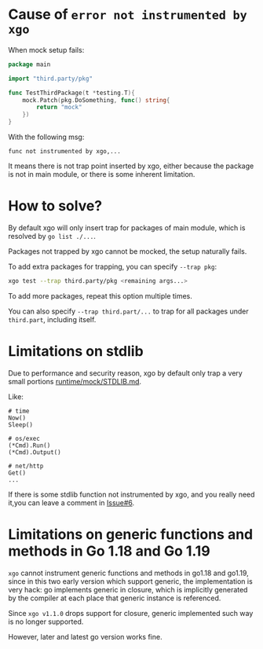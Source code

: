 # Cause of `error not instrumented by xgo`
When mock setup fails:
```go
package main

import "third.party/pkg"

func TestThirdPackage(t *testing.T){
    mock.Patch(pkg.DoSomething, func() string{
        return "mock"
    })
}
```

With the following msg:
```
func not instrumented by xgo,...
```

It means there is not trap point inserted by xgo, either because the package is not in main module, or there is some inherent limitation.

# How to solve?
By default xgo will only insert trap for packages of main module, which is resolved by `go list ./...`.

Packages not trapped by xgo cannot be mocked, the setup naturally fails.

To add extra packages for trapping, you can specify `--trap pkg`:
```sh
xgo test --trap third.party/pkg <remaining args...>
```

To add more packages, repeat this option multiple times.

You can also specify `--trap third.part/...` to trap for all packages under `third.part`, including itself.

# Limitations on stdlib
Due to performance and security reason, xgo by default only trap a very small portions [runtime/mock/STDLIB.md](../runtime/mock/STDLIB.md).

Like:
```
# time
Now()
Sleep()

# os/exec
(*Cmd).Run()
(*Cmd).Output()

# net/http
Get()
...
```

If there is some stdlib function not instrumented by xgo, and you really need it,you can leave a comment in [Issue#6](https://github.com/xhd2015/xgo/issues/6).

# Limitations on generic functions and methods in Go 1.18 and Go 1.19
`xgo` cannot instrument generic functions and methods in go1.18 and go1.19, since in this two early version which support generic, the implementation is very hack: go implements generic in closure, which is implicitly generated by the compiler at each place that generic instance is referenced.

Since `xgo v1.1.0` drops support for closure, generic implemented such way is no longer supported.

However, later and latest go version works fine.